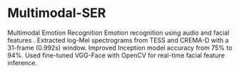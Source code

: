 # Multimodal-SER
Multimodal Emotion Recognition Emotion recognition using audio and facial features . Extracted log-Mel spectrograms from TESS and CREMA-D with a 31-frame (0.992s) window. Improved Inception model accuracy from 75% to 94%. Used fine-tuned VGG-Face with OpenCV for real-time facial feature inference.
